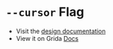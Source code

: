 # `--cursor` Flag

- Visit the [design documentation](../docs/--cursor.md)
- View it on Grida [Docs](https://grida.co/docs/flags/--cursor)
